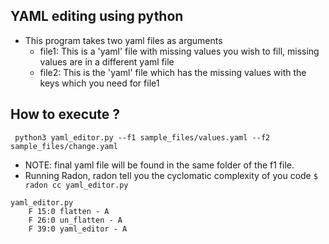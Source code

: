 ## YAML editing using python
- This program takes two yaml files as arguments
  - file1: This is a 'yaml' file with missing values you wish to fill, missing values are in a different yaml file
  - file2: This is the 'yaml' file which has the missing values with the keys which you need for file1
## How to execute ?
```
 python3 yaml_editor.py --f1 sample_files/values.yaml --f2 sample_files/change.yaml 
```
- NOTE: final yaml file will be found in the same folder of the f1 file.
- Running Radon, radon tell you the cyclomatic complexity of you code
``$ radon cc yaml_editor.py ``
````
yaml_editor.py
    F 15:0 flatten - A
    F 26:0 un_flatten - A
    F 39:0 yaml_editor - A

````